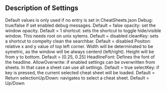 ## Description of Settings
Default values is only used if no entry is set in CheatSheets.json
Debug: true/false if set enabled debug messages. Default = false
opacity: set the window opacity. Default = 1
shortcut: sets the shortcut to toggle hide/visible window. This needs root on unix sytems. Default = disabled
cleanKey: sets a shortcut to compelty clean the searchbar. Default = disabled
Positon: relative x and y value of top left corner. Width will be determinated to be symetric, as the window will be always centerd (left/right). Height will be from y to bottom. Default = [0.25, 0.25]
HeadlineFont: Defines the font of the headline.
AllowOverwrite: if enabled settings can be overwritten from sheets. In that case a sheet can use all settings. Default = true
selectKey: if key is pressed, the current selected cheat sheet will be loaded. Default = Return
selectionUp/Down: navigates to select a cheat sheet. Default = Up/Down
